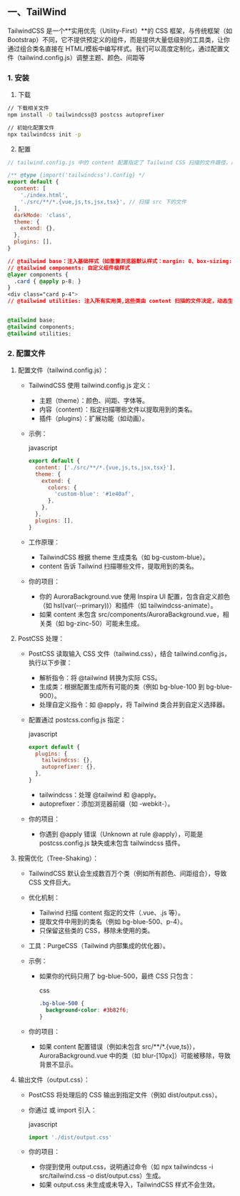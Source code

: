 ## 一、TailWind

TailwindCSS 是一个**实用优先（Utility-First）**的 CSS 框架，与传统框架（如 Bootstrap）不同，它不提供预定义的组件，而是提供大量低级别的工具类，让你通过组合类名直接在 HTML/模板中编写样式。我们可以高度定制化，通过配置文件（tailwind.config.js）调整主题、颜色、间距等



### 1. 安装

1. 下载

```bash
// 下载相关文件
npm install -D tailwindcss@3 postcss autoprefixer
```

```bash
// 初始化配置文件
npx tailwindcss init -p
```

2. 配置

```js
// tailwind.config.js 中的 content 配置指定了 Tailwind CSS 扫描的文件路径，用于识别哪些文件中使用了 Tailwind 类名, 最后给 Tailwind 的类名生成对应的css

/** @type {import('tailwindcss').Config} */
export default {
  content: [
    './index.html',
    './src/**/*.{vue,js,ts,jsx,tsx}', // 扫描 src 下的文件
  ],
  darkMode: 'class',
  theme: {
    extend: {},
  },
  plugins: [],
}
```

```css
// @tailwind base：注入基础样式（如重置浏览器默认样式：margin: 0、box-sizing: border-box）
// @tailwind components: 自定义组件级样式
@layer components {
  .card { @apply p-8; }
}
<div class="card p-4">
// @tailwind utilities: 注入所有实用类,这些类由 content 扫描的文件决定，动态生成。


@tailwind base;
@tailwind components;
@tailwind utilities;
```



### 2. 配置文件

1. 配置文件（tailwind.config.js）：

   - TailwindCSS 使用 tailwind.config.js 定义：

     - 主题（theme）：颜色、间距、字体等。
     - 内容（content）：指定扫描哪些文件以提取用到的类名。
     - 插件（plugins）：扩展功能（如动画）。

   - 示例：

     javascript

     ```javascript
     export default {
       content: ['./src/**/*.{vue,js,ts,jsx,tsx}'],
       theme: {
         extend: {
           colors: {
             'custom-blue': '#1e40af',
           },
         },
       },
       plugins: [],
     }
     ```

   - 工作原理：

     - TailwindCSS 根据 theme 生成类名（如 bg-custom-blue）。
     - content 告诉 Tailwind 扫描哪些文件，提取用到的类名。

   - 你的项目：

     - 你的 AuroraBackground.vue 使用 Inspira UI 配置，包含自定义颜色（如 hsl(var(--primary))）和插件（如 tailwindcss-animate）。
     - 如果 content 未包含 src/components/AuroraBackground.vue，相关类（如 bg-zinc-50）可能未生成。

2. PostCSS 处理：

   - PostCSS 读取输入 CSS 文件（tailwind.css），结合 tailwind.config.js，执行以下步骤：

     - 解析指令：将 @tailwind 转换为实际 CSS。
     - 生成类：根据配置生成所有可能的类（例如 bg-blue-100 到 bg-blue-900）。
     - 处理自定义指令：如 @apply，将 Tailwind 类合并到自定义选择器。

   - 配置通过 postcss.config.js 指定：

     javascript

     ```javascript
     export default {
       plugins: {
         tailwindcss: {},
         autoprefixer: {},
       },
     }
     ```

     - tailwindcss：处理 @tailwind 和 @apply。
     - autoprefixer：添加浏览器前缀（如 -webkit-）。

   - 你的项目：

     - 你遇到 @apply 错误（Unknown at rule @apply），可能是 postcss.config.js 缺失或未包含 tailwindcss 插件。

3. 按需优化（Tree-Shaking）：

   - TailwindCSS 默认会生成数百万个类（例如所有颜色、间距组合），导致 CSS 文件巨大。

   - 优化机制：

     - Tailwind 扫描 content 指定的文件（.vue、.js 等）。
     - 提取文件中用到的类名（例如 bg-blue-500、p-4）。
     - 只保留这些类的 CSS，移除未使用的类。

   - 工具：PurgeCSS（Tailwind 内部集成的优化器）。

   - 示例：

     - 如果你的代码只用了 bg-blue-500，最终 CSS 只包含：

       css

       ```css
       .bg-blue-500 {
         background-color: #3b82f6;
       }
       ```

   - 你的项目：

     - 如果 content 配置错误（例如未包含 src/**/*.{vue,ts}），AuroraBackground.vue 中的类（如 blur-[10px]）可能被移除，导致背景不显示。

4. 输出文件（output.css）：

   - PostCSS 将处理后的 CSS 输出到指定文件（例如 dist/output.css）。

   - 你通过 <link> 或 import 引入：

     javascript

     ```javascript
     import './dist/output.css'
     ```

   - 你的项目：

     - 你提到使用 output.css，说明通过命令（如 npx tailwindcss -i src/tailwind.css -o dist/output.css）生成。
     - 如果 output.css 未生成或未导入，TailwindCSS 样式不会生效。




